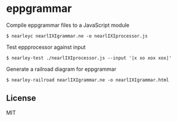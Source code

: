 # eppgrammar


Compile eppgrammar files to a JavaScript module
```
$ nearleyc nearlIXIgrammar.ne -o nearlIXIprocessor.js
```

Test eppprocessor against input
```
$ nearley-test ./nearlIXIprocessor.js --input '|x xo xox xox|'
```

Generate a railroad diagram for eppgrammar
```
$ nearley-railroad nearlIXIgrammar.ne -o nearlIXIgrammar.html
```


## License
MIT
